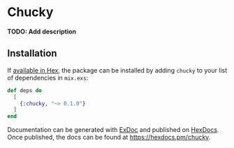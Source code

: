 # Chucky

**TODO: Add description**

## Installation

If [available in Hex](https://hex.pm/docs/publish), the package can be installed
by adding `chucky` to your list of dependencies in `mix.exs`:

```elixir
def deps do
  [
    {:chucky, "~> 0.1.0"}
  ]
end
```

Documentation can be generated with [ExDoc](https://github.com/elixir-lang/ex_doc)
and published on [HexDocs](https://hexdocs.pm). Once published, the docs can
be found at <https://hexdocs.pm/chucky>.

